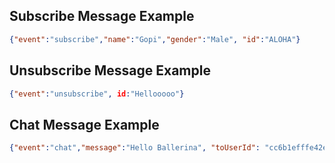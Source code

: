 ## Subscribe Message Example

```json
{"event":"subscribe","name":"Gopi","gender":"Male", "id":"ALOHA"}
```

## Unsubscribe Message Example

```json
{"event":"unsubscribe", id:"Hellooooo"}
```

## Chat Message Example

```json
{"event":"chat","message":"Hello Ballerina", "toUserId": "cc6b1efffe42ea75-000420c8-00000002-3ff441ce1aa91480-ef8175ca", "id":"CHAT_ID"}
```